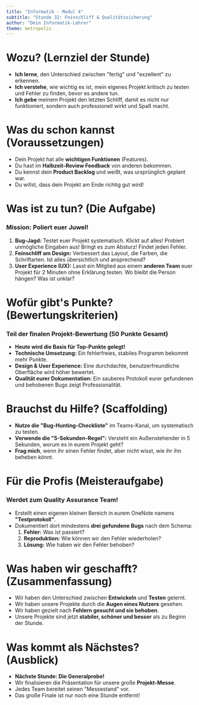 ```yaml
---
title: "Informatik - Modul 4"
subtitle: "Stunde 32: Feinschliff & Qualitätssicherung"
author: "Dein Informatik-Lehrer"
theme: metropolis
---
```


# Wozu? (Lernziel der Stunde)

*   **Ich lerne**, den Unterschied zwischen "fertig" und "exzellent" zu erkennen.
*   **Ich verstehe**, wie wichtig es ist, mein eigenes Projekt kritisch zu testen und Fehler zu finden, bevor es andere tun.
*   **Ich gebe** meinem Projekt den letzten Schliff, damit es nicht nur funktioniert, sondern auch professionell wirkt und Spaß macht.

# Was du schon kannst (Voraussetzungen)

*   Dein Projekt hat alle **wichtigen Funktionen** (Features).
*   Du hast im **Halbzeit-Review Feedback** von anderen bekommen.
*   Du kennst dein **Product Backlog** und weißt, was ursprünglich geplant war.
*   Du willst, dass dein Projekt am Ende richtig gut wird!

# Was ist zu tun? (Die Aufgabe)

### Mission: Poliert euer Juwel!

1.  **Bug-Jagd:** Testet euer Projekt systematisch. Klickt auf alles! Probiert unmögliche Eingaben aus! Bringt es zum Absturz! Findet jeden Fehler.
2.  **Feinschliff am Design:** Verbessert das Layout, die Farben, die Schriftarten. Ist alles übersichtlich und ansprechend?
3.  **User Experience (UX):** Lasst ein Mitglied aus einem **anderen Team** euer Projekt für 2 Minuten ohne Erklärung testen. Wo bleibt die Person hängen? Was ist unklar?

# Wofür gibt's Punkte? (Bewertungskriterien)

### Teil der finalen Projekt-Bewertung (50 Punkte Gesamt)

*   **Heute wird die Basis für Top-Punkte gelegt!**
*   **Technische Umsetzung:** Ein fehlerfreies, stabiles Programm bekommt mehr Punkte.
*   **Design & User Experience:** Eine durchdachte, benutzerfreundliche Oberfläche wird höher bewertet.
*   **Qualität eurer Dokumentation:** Ein sauberes Protokoll eurer gefundenen und behobenen Bugs zeigt Professionalität.

# Brauchst du Hilfe? (Scaffolding)

*   **Nutze die "Bug-Hunting-Checkliste"** im Teams-Kanal, um systematisch zu testen.
*   **Verwende die "5-Sekunden-Regel":** Versteht ein Außenstehender in 5 Sekunden, worum es in eurem Projekt geht?
*   **Frag mich**, wenn ihr einen Fehler findet, aber nicht wisst, wie ihr ihn beheben könnt.

# Für die Profis (Meisteraufgabe)

### Werdet zum Quality Assurance Team!

*   Erstellt einen eigenen kleinen Bereich in eurem OneNote namens **"Testprotokoll"**.
*   Dokumentiert dort mindestens **drei gefundene Bugs** nach dem Schema:
    1.  **Fehler:** Was ist passiert?
    2.  **Reproduktion:** Wie können wir den Fehler wiederholen?
    3.  **Lösung:** Wie haben wir den Fehler behoben?

# Was haben wir geschafft? (Zusammenfassung)

*   Wir haben den Unterschied zwischen **Entwickeln** und **Testen** gelernt.
*   Wir haben unsere Projekte durch die **Augen eines Nutzers** gesehen.
*   Wir haben gezielt nach **Fehlern gesucht und sie behoben**.
*   Unsere Projekte sind jetzt **stabiler, schöner und besser** als zu Beginn der Stunde.

# Was kommt als Nächstes? (Ausblick)

*   **Nächste Stunde: Die Generalprobe!**
*   Wir finalisieren die Präsentation für unsere große **Projekt-Messe**.
*   Jedes Team bereitet seinen "Messestand" vor.
*   Das große Finale ist nur noch eine Stunde entfernt!

